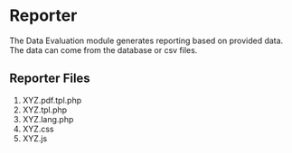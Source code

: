 # Reporter

The Data Evaluation module generates reporting based on provided data. The data can come from the database or csv files.

## Reporter Files ##

1. XYZ.pdf.tpl.php
2. XYZ.tpl.php
3. XYZ.lang.php
4. XYZ.css
5. XYZ.js

